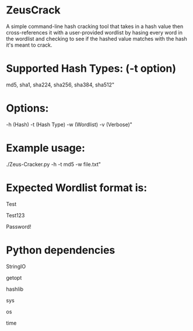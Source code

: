 # ZeusCrack
A simple command-line hash cracking tool that takes in a hash value then cross-references it with a user-provided wordlist by hasing every word in the wordlist and checking to see if the hashed value matches with the hash it's meant to crack.

# Supported Hash Types: (-t option)
md5, sha1, sha224, sha256, sha384, sha512"

# Options: 
-h (Hash) -t (Hash Type) -w (Wordlist) -v (Verbose)"

# Example usage: 
./Zeus-Cracker.py -h <hash> -t md5 -w file.txt"
  
# Expected Wordlist format is:
  Test
  
  Test123
  
  Password!
  
# Python dependencies
  StringIO
  
  getopt
  
  hashlib
  
  sys
  
  os
  
  time
